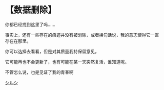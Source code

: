 # 【数据删除】

<black>你都已经找到这里了吗……</black>

事实上，还有一些存在的痕迹并没有被消除，或者换句话说，我的意志使得它一直存在在那里。

你可以选择去看看，但是对其质量我持保留意见。

它可能再也不会更新了，也有可能在某一天突然复活，谁知道呢。

<black>不管怎么说，也是见证了我的青春啊</black>

<black>[シルシ](https://space.bilibili.com/5756570/channel/detail?cid=18472)</black>

